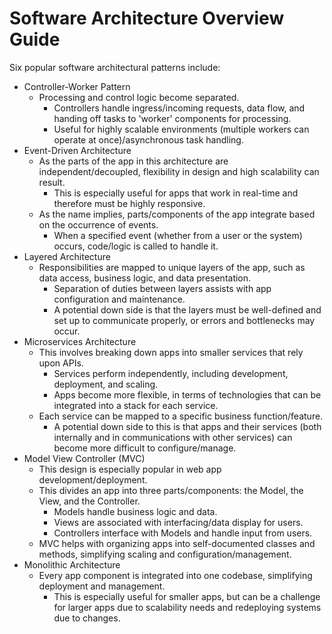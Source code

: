 # Software Architecture Overview Guide
Six popular software architectural patterns include:
  
* Controller-Worker Pattern
  + Processing and control logic become separated.
    - Controllers handle ingress/incoming requests, data flow, and handing off tasks to 'worker' components for processing.
    - Useful for highly scalable environments (multiple workers can operate at once)/asynchronous task handling.
* Event-Driven Architecture
  + As the parts of the app in this architecture are independent/decoupled, flexibility in design and high scalability can result.
    - This is especially useful for apps that work in real-time and therefore must be highly responsive.
  + As the name implies, parts/components of the app integrate based on the occurrence of events.
    - When a specified event (whether from a user or the system) occurs, code/logic is called to handle it. 
* Layered Architecture
  + Responsibilities are mapped to unique layers of the app, such as data access, business logic, and data presentation.
    - Separation of duties between layers assists with app configuration and maintenance.
    - A potential down side is that the layers must be well-defined and set up to communicate properly, or errors and bottlenecks may occur.
* Microservices Architecture
  + This involves breaking down apps into smaller services that rely upon APIs.
    - Services perform independently, including development, deployment, and scaling.
    - Apps become more flexible, in terms of technologies that can be integrated into a stack for each service. 
  + Each service can be mapped to a specific business function/feature.
    - A potential down side to this is that apps and their services (both internally and in communications with other services) can become more difficult to configure/manage.
* Model View Controller (MVC)
  + This design is especially popular in web app development/deployment.
  + This divides an app into three parts/components: the Model, the View, and the Controller.
    - Models handle business logic and data.
    - Views are associated with interfacing/data display for users.
    - Controllers interface with Models and handle input from users.
  + MVC helps with organizing apps into self-documented classes and methods, simplifying scaling and configuration/management. 
* Monolithic Architecture
  + Every app component is integrated into one codebase, simplifying deployment and management.
    - This is especially useful for smaller apps, but can be a challenge for larger apps due to scalability needs and redeploying systems due to changes.
